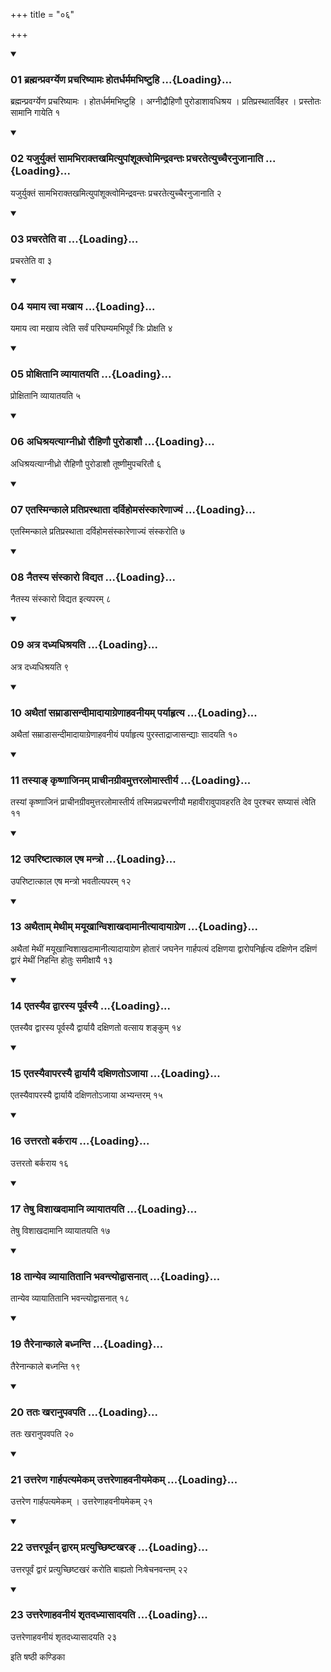 +++
title = "०६"

+++

<div class="js_include" includetitle="true" newlevelforh1="3" unfilled="" url="/vedAH_yajuH/taittirIyam/sUtram/ApastambaH/shrautam/vishvAsa-prastutiH/15/06/01_brahmanpravargyeNa_prachariShyAmaH_hotardharmamabhiShTuhi.md">
<details open><summary><h3>01 ब्रह्मन्प्रवर्ग्येण प्रचरिष्यामः होतर्धर्ममभिष्टुहि ...{Loading}...</h3></summary>

ब्रह्मन्प्रवर्ग्येण प्रचरिष्यामः । होतर्धर्ममभिष्टुहि । अग्नीद्रौहिणौ पुरोडाशावधिश्रय । प्रतिप्रस्थातर्विहर । प्रस्तोतः सामानि गायेति १
</details>
</div>


<div class="js_include" includetitle="true" newlevelforh1="3" unfilled="" url="/vedAH_yajuH/taittirIyam/sUtram/ApastambaH/shrautam/vishvAsa-prastutiH/15/06/02_yajuryuktaM_sAmabhirAktakhamityupAMshUktvomindravantaH_pracharatetyuchchairanujAnAti.md">
<details open><summary><h3>02 यजुर्युक्तं सामभिराक्तखमित्युपांशूक्त्वोमिन्द्रवन्तः प्रचरतेत्युच्चैरनुजानाति ...{Loading}...</h3></summary>

यजुर्युक्तं सामभिराक्तखमित्युपांशूक्त्वोमिन्द्रवन्तः प्रचरतेत्युच्चैरनुजानाति २
</details>
</div>


<div class="js_include" includetitle="true" newlevelforh1="3" unfilled="" url="/vedAH_yajuH/taittirIyam/sUtram/ApastambaH/shrautam/vishvAsa-prastutiH/15/06/03_pracharateti_vA.md">
<details open><summary><h3>03 प्रचरतेति वा ...{Loading}...</h3></summary>

प्रचरतेति वा ३
</details>
</div>


<div class="js_include" includetitle="true" newlevelforh1="3" unfilled="" url="/vedAH_yajuH/taittirIyam/sUtram/ApastambaH/shrautam/vishvAsa-prastutiH/15/06/04_yamAya_tvA_makhAya.md">
<details open><summary><h3>04 यमाय त्वा मखाय ...{Loading}...</h3></summary>

यमाय त्वा मखाय त्वेति सर्वं परिघम्यमभिपूर्वं त्रिः प्रोक्षति ४
</details>
</div>


<div class="js_include" includetitle="true" newlevelforh1="3" unfilled="" url="/vedAH_yajuH/taittirIyam/sUtram/ApastambaH/shrautam/vishvAsa-prastutiH/15/06/05_proxitAni_vyAyAtayati.md">
<details open><summary><h3>05 प्रोक्षितानि व्यायातयति ...{Loading}...</h3></summary>

प्रोक्षितानि व्यायातयति ५
</details>
</div>


<div class="js_include" includetitle="true" newlevelforh1="3" unfilled="" url="/vedAH_yajuH/taittirIyam/sUtram/ApastambaH/shrautam/vishvAsa-prastutiH/15/06/06_adhishrayatyAgnIdhro_rauhiNau_puroDAshau.md">
<details open><summary><h3>06 अधिश्रयत्याग्नीध्रो रौहिणौ पुरोडाशौ ...{Loading}...</h3></summary>

अधिश्रयत्याग्नीध्रो रौहिणौ पुरोडाशौ तूष्णीमुपचरितौ ६
</details>
</div>


<div class="js_include" includetitle="true" newlevelforh1="3" unfilled="" url="/vedAH_yajuH/taittirIyam/sUtram/ApastambaH/shrautam/vishvAsa-prastutiH/15/06/07_etasminkAle_pratiprasthAtA_darvihomasaMskAreNAjyaM.md">
<details open><summary><h3>07 एतस्मिन्काले प्रतिप्रस्थाता दर्विहोमसंस्कारेणाज्यं ...{Loading}...</h3></summary>

एतस्मिन्काले प्रतिप्रस्थाता दर्विहोमसंस्कारेणाज्यं संस्करोति ७
</details>
</div>


<div class="js_include" includetitle="true" newlevelforh1="3" unfilled="" url="/vedAH_yajuH/taittirIyam/sUtram/ApastambaH/shrautam/vishvAsa-prastutiH/15/06/08_naitasya_saMskAro_vidyata.md">
<details open><summary><h3>08 नैतस्य संस्कारो विद्यत ...{Loading}...</h3></summary>

नैतस्य संस्कारो विद्यत इत्यपरम् ८
</details>
</div>


<div class="js_include" includetitle="true" newlevelforh1="3" unfilled="" url="/vedAH_yajuH/taittirIyam/sUtram/ApastambaH/shrautam/vishvAsa-prastutiH/15/06/09_atra_dadhyadhishrayati.md">
<details open><summary><h3>09 अत्र दध्यधिश्रयति ...{Loading}...</h3></summary>

अत्र दध्यधिश्रयति ९
</details>
</div>


<div class="js_include" includetitle="true" newlevelforh1="3" unfilled="" url="/vedAH_yajuH/taittirIyam/sUtram/ApastambaH/shrautam/vishvAsa-prastutiH/15/06/10_athaitAM_samrADAsandImAdAyAgreNAhavanIyam_paryAhRtya.md">
<details open><summary><h3>10 अथैतां सम्राडासन्दीमादायाग्रेणाहवनीयम् पर्याहृत्य ...{Loading}...</h3></summary>

अथैतां सम्राडासन्दीमादायाग्रेणाहवनीयं पर्याहृत्य पुरस्ताद्राजासन्द्याः सादयति १०
</details>
</div>


<div class="js_include" includetitle="true" newlevelforh1="3" unfilled="" url="/vedAH_yajuH/taittirIyam/sUtram/ApastambaH/shrautam/vishvAsa-prastutiH/15/06/11_tasyA~N_kRShNAjinam_prAchInagrIvamuttaralomAstIrya.md">
<details open><summary><h3>11 तस्याङ् कृष्णाजिनम् प्राचीनग्रीवमुत्तरलोमास्तीर्य ...{Loading}...</h3></summary>

तस्यां कृष्णाजिनं प्राचीनग्रीवमुत्तरलोमास्तीर्य तस्मिन्नप्रचरणीयौ महावीरावुपावहरति देव पुरश्चर सघ्यासं त्वेति ११
</details>
</div>


<div class="js_include" includetitle="true" newlevelforh1="3" unfilled="" url="/vedAH_yajuH/taittirIyam/sUtram/ApastambaH/shrautam/vishvAsa-prastutiH/15/06/12_upariShTAtkAla_eSha_mantro.md">
<details open><summary><h3>12 उपरिष्टात्काल एष मन्त्रो ...{Loading}...</h3></summary>

उपरिष्टात्काल एष मन्त्रो भवतीत्यपरम् १२
</details>
</div>


<div class="js_include" includetitle="true" newlevelforh1="3" unfilled="" url="/vedAH_yajuH/taittirIyam/sUtram/ApastambaH/shrautam/vishvAsa-prastutiH/15/06/13_athaitAm_methIm_mayUkhAnvishAkhadAmAnItyAdAyAgreNa.md">
<details open><summary><h3>13 अथैताम् मेथीम् मयूखान्विशाखदामानीत्यादायाग्रेण ...{Loading}...</h3></summary>

अथैतां मेथीं मयूखान्विशाखदामानीत्यादायाग्रेण होतारं जघनेन गार्हपत्यं दक्षिणया द्वारोपनिर्हृत्य दक्षिणेन दक्षिणं द्वारं मेथीं निहन्ति होतुः समीक्षायै १३
</details>
</div>


<div class="js_include" includetitle="true" newlevelforh1="3" unfilled="" url="/vedAH_yajuH/taittirIyam/sUtram/ApastambaH/shrautam/vishvAsa-prastutiH/15/06/14_etasyaiva_dvArasya_pUrvasyai.md">
<details open><summary><h3>14 एतस्यैव द्वारस्य पूर्वस्यै ...{Loading}...</h3></summary>

एतस्यैव द्वारस्य पूर्वस्यै द्वार्यायै दक्षिणतो वत्साय शङ्कुम् १४
</details>
</div>


<div class="js_include" includetitle="true" newlevelforh1="3" unfilled="" url="/vedAH_yajuH/taittirIyam/sUtram/ApastambaH/shrautam/vishvAsa-prastutiH/15/06/15_etasyaivAparasyai_dvAryAyai_daxiNato-jAyA.md">
<details open><summary><h3>15 एतस्यैवापरस्यै द्वार्यायै दक्षिणतोऽजाया ...{Loading}...</h3></summary>

एतस्यैवापरस्यै द्वार्यायै दक्षिणतोऽजाया अभ्यन्तरम् १५
</details>
</div>


<div class="js_include" includetitle="true" newlevelforh1="3" unfilled="" url="/vedAH_yajuH/taittirIyam/sUtram/ApastambaH/shrautam/vishvAsa-prastutiH/15/06/16_uttarato_barkarAya.md">
<details open><summary><h3>16 उत्तरतो बर्कराय ...{Loading}...</h3></summary>

उत्तरतो बर्कराय १६
</details>
</div>


<div class="js_include" includetitle="true" newlevelforh1="3" unfilled="" url="/vedAH_yajuH/taittirIyam/sUtram/ApastambaH/shrautam/vishvAsa-prastutiH/15/06/17_teShu_vishAkhadAmAni_vyAyAtayati.md">
<details open><summary><h3>17 तेषु विशाखदामानि व्यायातयति ...{Loading}...</h3></summary>

तेषु विशाखदामानि व्यायातयति १७
</details>
</div>


<div class="js_include" includetitle="true" newlevelforh1="3" unfilled="" url="/vedAH_yajuH/taittirIyam/sUtram/ApastambaH/shrautam/vishvAsa-prastutiH/15/06/18_tAnyeva_vyAyAtitAni_bhavantyodvAsanAt.md">
<details open><summary><h3>18 तान्येव व्यायातितानि भवन्त्योद्वासनात् ...{Loading}...</h3></summary>

तान्येव व्यायातितानि भवन्त्योद्वासनात् १८
</details>
</div>


<div class="js_include" includetitle="true" newlevelforh1="3" unfilled="" url="/vedAH_yajuH/taittirIyam/sUtram/ApastambaH/shrautam/vishvAsa-prastutiH/15/06/19_tairenAnkAle_badhnanti.md">
<details open><summary><h3>19 तैरेनान्काले बध्नन्ति ...{Loading}...</h3></summary>

तैरेनान्काले बध्नन्ति १९
</details>
</div>


<div class="js_include" includetitle="true" newlevelforh1="3" unfilled="" url="/vedAH_yajuH/taittirIyam/sUtram/ApastambaH/shrautam/vishvAsa-prastutiH/15/06/20_tataH_kharAnupavapati.md">
<details open><summary><h3>20 ततः खरानुपवपति ...{Loading}...</h3></summary>

ततः खरानुपवपति २०
</details>
</div>


<div class="js_include" includetitle="true" newlevelforh1="3" unfilled="" url="/vedAH_yajuH/taittirIyam/sUtram/ApastambaH/shrautam/vishvAsa-prastutiH/15/06/21_uttareNa_gArhapatyamekam_uttareNAhavanIyamekam.md">
<details open><summary><h3>21 उत्तरेण गार्हपत्यमेकम् उत्तरेणाहवनीयमेकम् ...{Loading}...</h3></summary>

उत्तरेण गार्हपत्यमेकम् । उत्तरेणाहवनीयमेकम् २१
</details>
</div>


<div class="js_include" includetitle="true" newlevelforh1="3" unfilled="" url="/vedAH_yajuH/taittirIyam/sUtram/ApastambaH/shrautam/vishvAsa-prastutiH/15/06/22_uttarapUrvan_dvAram_pratyuchChiShTakhara~N.md">
<details open><summary><h3>22 उत्तरपूर्वन् द्वारम् प्रत्युच्छिष्टखरङ् ...{Loading}...</h3></summary>

उत्तरपूर्वं द्वारं प्रत्युच्छिष्टखरं करोति बाह्यतो निःषेचनवन्तम् २२
</details>
</div>


<div class="js_include" includetitle="true" newlevelforh1="3" unfilled="" url="/vedAH_yajuH/taittirIyam/sUtram/ApastambaH/shrautam/vishvAsa-prastutiH/15/06/23_uttareNAhavanIyaM_shRtadadhyAsAdayati.md">
<details open><summary><h3>23 उत्तरेणाहवनीयं शृतदध्यासादयति ...{Loading}...</h3></summary>

उत्तरेणाहवनीयं शृतदध्यासादयति २३
</details>
</div>



  
इति षष्ठी कण्डिका 
